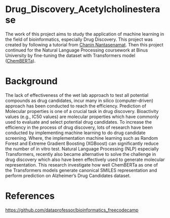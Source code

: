 # Drug_Discovery_Acetylcholinesterase
The work of this project aims to study the application of machine learning in the field of bioinformatics, especially Drug Discovery.
This project was created by following a tutorial from [Chanin Nantasenamat](https://github.com/dataprofessor). 
Then this project continued for the Natural Language Processing coursework at Binus University by fine-tuning the dataset with Transformers model ([ChemBERTa](https://github.com/deepchem/deepchem)).

# Background
The lack of effectiveness of the wet lab approach to test all potential compounds as drug candidates, 
incur many in silico (computer-driven) approach has been conducted to reach the efficiency.
Prediction of Molecular properties is one of a crucial task in drug discovery. 
Bioactivity values (e.g., IC50 values) are molecular properties which have commonly used to evaluate and select potential drug candidates. 
To increase the efficiency in the process of drug discovery, lots of research have been conducted by implementing machine learning to do drug candidate screening. 
Where, the implementation machine learning such as Random Forest and Extreme Gradient Boosting (XGBoost) can significantly reduce the number of in vitro test. 
Natural Language Processing (NLP) especially Transformers, recently also became alternative to solve the challenge in drug discovery 
which also have been effectively used to generate molecular representation. 
This research investigate how well ChemBERTa as one of the Transformers models generate canonical SMILES representation and 
perform prediction on Alzheimer’s Drug Candidates dataset. 


# References
https://github.com/dataprofessor/bioinformatics_freecodecamp
